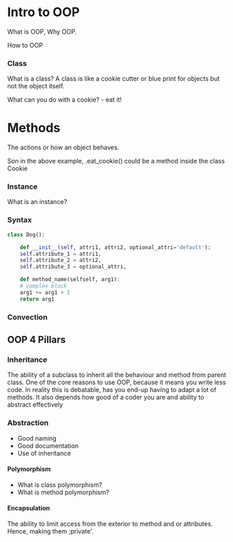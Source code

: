 # Intro to OOP

What is OOP,
Why OOP.

How to OOP

### Class
What is a class? A class is like a cookie cutter or blue print for objects but not the object itself.

What can you do with a cookie?
    - eat it!
    
# Methods
The actions or how an object behaves.

Son in the above example, .eat_cookie() could be a method inside the class Cookie

### Instance
What is an instance?

### Syntax
```python
class Dog():

    def __init__(self, attri1, attri2, optional_attri='default'):
    self.attribute_1 = attri1,
    self.attribute_2 = attri2,
    self.attribute_3 = optional_attri,

    def method_name(selfself, arg1):
    # complex block
    arg1 += arg1 + 1
    return arg1
```

### Convection


## OOP 4 Pillars

### Inheritance
The ability of a subclass to inherit all the behaviour and method from parent class.
One of the core reasons to use OOP, because it means you write less code. In reality this is debatable, has you end-up having to adapt a lot of methods. It also depends how good of a coder you are and ability to abstract effectively

### Abstraction
- Good naming
- Good documentation
- Use of inheritance

#### Polymorphism
- What is class polymorphism?
- What is method polymorphism?

#### Encapsulation
The ability to limit access from the exterior to method and or attributes.
Hence, making them ;private'.
